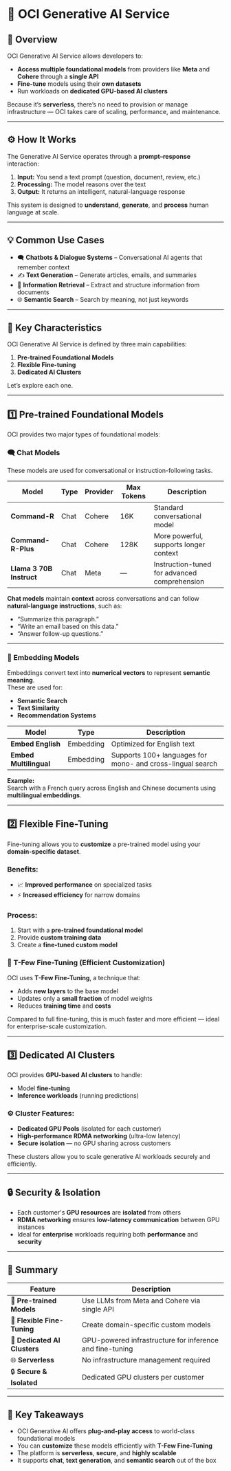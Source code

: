 # 🤖 OCI Generative AI Service

## 🧩 Overview

OCI Generative AI Service allows developers to:
- **Access multiple foundational models** from providers like **Meta** and **Cohere** through a **single API**
- **Fine-tune** models using their **own datasets**
- Run workloads on **dedicated GPU-based AI clusters**

Because it’s **serverless**, there’s no need to provision or manage infrastructure — OCI takes care of scaling, performance, and maintenance.

---

## ⚙️ How It Works

The Generative AI Service operates through a **prompt–response** interaction:

1. **Input:** You send a text prompt (question, document, review, etc.)  
2. **Processing:** The model reasons over the text  
3. **Output:** It returns an intelligent, natural-language response  

This system is designed to **understand**, **generate**, and **process** human language at scale.

---

## 💡 Common Use Cases

- 🗨️ **Chatbots & Dialogue Systems** – Conversational AI agents that remember context  
- ✍️ **Text Generation** – Generate articles, emails, and summaries  
- 🔎 **Information Retrieval** – Extract and structure information from documents  
- 🌐 **Semantic Search** – Search by meaning, not just keywords  

---

## 🧠 Key Characteristics

OCI Generative AI Service is defined by three main capabilities:

1. **Pre-trained Foundational Models**
2. **Flexible Fine-tuning**
3. **Dedicated AI Clusters**

Let’s explore each one.

---

## 1️⃣ Pre-trained Foundational Models

OCI provides two major types of foundational models:

### 🗨️ Chat Models
These models are used for conversational or instruction-following tasks.

| Model | Type | Provider | Max Tokens | Description |
|--------|------|-----------|-------------|--------------|
| **Command-R** | Chat | Cohere | 16K | Standard conversational model |
| **Command-R-Plus** | Chat | Cohere | 128K | More powerful, supports longer context |
| **Llama 3 70B Instruct** | Chat | Meta | — | Instruction-tuned for advanced comprehension |

**Chat models** maintain **context** across conversations and can follow **natural-language instructions**, such as:
- “Summarize this paragraph.”
- “Write an email based on this data.”
- “Answer follow-up questions.”

---

### 🔢 Embedding Models
Embeddings convert text into **numerical vectors** to represent **semantic meaning**.  
These are used for:
- **Semantic Search**
- **Text Similarity**
- **Recommendation Systems**

| Model | Type | Description |
|--------|------|--------------|
| **Embed English** | Embedding | Optimized for English text |
| **Embed Multilingual** | Embedding | Supports 100+ languages for mono- and cross-lingual search |

**Example:**  
Search with a French query across English and Chinese documents using **multilingual embeddings**.

---

## 2️⃣ Flexible Fine-Tuning

Fine-tuning allows you to **customize** a pre-trained model using your **domain-specific dataset**.

### Benefits:
- 📈 **Improved performance** on specialized tasks  
- ⚡ **Increased efficiency** for narrow domains  

### Process:
1. Start with a **pre-trained foundational model**  
2. Provide **custom training data**  
3. Create a **fine-tuned custom model**  

### 🔬 T-Few Fine-Tuning (Efficient Customization)

OCI uses **T-Few Fine-Tuning**, a technique that:
- Adds **new layers** to the base model  
- Updates only a **small fraction** of model weights  
- Reduces **training time** and **costs**

Compared to full fine-tuning, this is much faster and more efficient — ideal for enterprise-scale customization.

---

## 3️⃣ Dedicated AI Clusters

OCI provides **GPU-based AI clusters** to handle:
- Model **fine-tuning**
- **Inference workloads** (running predictions)

### ⚙️ Cluster Features:
- **Dedicated GPU Pools** (isolated for each customer)
- **High-performance RDMA networking** (ultra-low latency)
- **Secure isolation** — no GPU sharing across customers

These clusters allow you to scale generative AI workloads securely and efficiently.

---

## 🔒 Security & Isolation

- Each customer's **GPU resources** are **isolated** from others  
- **RDMA networking** ensures **low-latency communication** between GPU instances  
- Ideal for **enterprise** workloads requiring both **performance** and **security**

---

## 🧾 Summary

| Feature | Description |
|----------|--------------|
| 🧠 **Pre-trained Models** | Use LLMs from Meta and Cohere via single API |
| 🧩 **Flexible Fine-Tuning** | Create domain-specific custom models |
| 💪 **Dedicated AI Clusters** | GPU-powered infrastructure for inference and fine-tuning |
| 🌐 **Serverless** | No infrastructure management required |
| 🔒 **Secure & Isolated** | Dedicated GPU clusters per customer |

---

## 🧭 Key Takeaways

- OCI Generative AI offers **plug-and-play access** to world-class foundational models  
- You can **customize** these models efficiently with **T-Few Fine-Tuning**  
- The platform is **serverless**, **secure**, and **highly scalable**  
- It supports **chat**, **text generation**, and **semantic search** out of the box  
